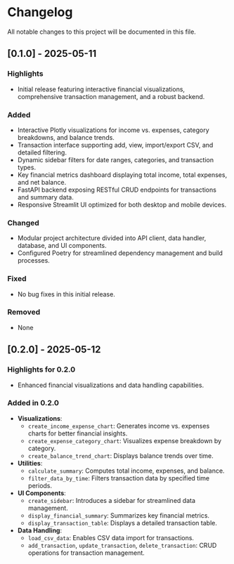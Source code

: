 # Changelog

All notable changes to this project will be documented in this file.

## [0.1.0] - 2025-05-11

### Highlights

- Initial release featuring interactive financial visualizations, comprehensive transaction management, and a robust backend.

### Added

- Interactive Plotly visualizations for income vs. expenses, category breakdowns, and balance trends.
- Transaction interface supporting add, view, import/export CSV, and detailed filtering.
- Dynamic sidebar filters for date ranges, categories, and transaction types.
- Key financial metrics dashboard displaying total income, total expenses, and net balance.
- FastAPI backend exposing RESTful CRUD endpoints for transactions and summary data.
- Responsive Streamlit UI optimized for both desktop and mobile devices.

### Changed

- Modular project architecture divided into API client, data handler, database, and UI components.
- Configured Poetry for streamlined dependency management and build processes.

### Fixed

- No bug fixes in this initial release.

### Removed

- None

## [0.2.0] - 2025-05-12

### Highlights for 0.2.0

- Enhanced financial visualizations and data handling capabilities.

### Added in 0.2.0

- **Visualizations**:
  - `create_income_expense_chart`: Generates income vs. expenses charts for better financial insights.
  - `create_expense_category_chart`: Visualizes expense breakdown by category.
  - `create_balance_trend_chart`: Displays balance trends over time.
- **Utilities**:
  - `calculate_summary`: Computes total income, expenses, and balance.
  - `filter_data_by_time`: Filters transaction data by specified time periods.
- **UI Components**:
  - `create_sidebar`: Introduces a sidebar for streamlined data management.
  - `display_financial_summary`: Summarizes key financial metrics.
  - `display_transaction_table`: Displays a detailed transaction table.
- **Data Handling**:
  - `load_csv_data`: Enables CSV data import for transactions.
  - `add_transaction`, `update_transaction`, `delete_transaction`: CRUD operations for transaction management.
